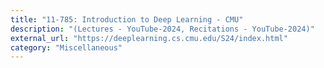 ```yaml
---
title: "11-785: Introduction to Deep Learning - CMU"
description: "(Lectures - YouTube-2024, Recitations - YouTube-2024)"
external_url: "https://deeplearning.cs.cmu.edu/S24/index.html"
category: "Miscellaneous"
---
```

